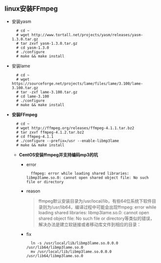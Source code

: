 ## linux安装FFmpeg

- 安装yasm

		# cd ~
		# wget http://www.tortall.net/projects/yasm/releases/yasm-1.3.0.tar.gz
		# tar zxvf yasm-1.3.0.tar.gz
		# cd yasm-1.3.0
		# ./configure
		# make && make install
		
- 安装lame

		# cd ~
		# wget https://sourceforge.net/projects/lame/files/lame/3.100/lame-3.100.tar.gz		
		# tar -zxf lame-3.100.tar.gz
		# cd lame-3.100
		# ./configure
		# make && make install
		
- **安装FFmpeg**


		# cd ~
		# wget http://ffmpeg.org/releases/ffmpeg-4.1.1.tar.bz2
		# tar zxvf ffmpeg-4.1.2.tar.bz2
		# cd ffmpeg-4.1.1
		# ./configure --prefix=/usr --enable-libmp3lame
		# make && make install
		
	- **CentOS安装ffmpeg并支持编码mp3的坑**
		- error
		
				ffmpeg: error while loading shared libraries: libmp3lame.so.0: cannot open shared object file: No such file or directory
				
		- reason 

			>ffmpeg默认安装目录为/usr/local/lib，有些64位系统下软件目录则为/usr/lib64，编译过程中可能会出现ffmpeg: error while loading shared libraries: libmp3lame.so.0: cannot open shared object file: No such file or directory等类似的错误，解决办法是建立软链接或者移动库文件到相应的目录：		
		- fix

				ln -s /usr/local/lib/libmp3lame.so.0.0.0 /usr/lib64/libmp3lame.so.0
				mv /usr/local/lib/libmp3lame.so.0.0.0 /usr/lib64/libmp3lame.so.0